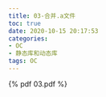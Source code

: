 ```yaml
---
title: 03-合并.a文件
toc: true
date: 2020-10-15 20:17:53
categories: 
- OC
- 静态库和动态库
tags: OC
---
```



{% pdf  03.pdf %}
